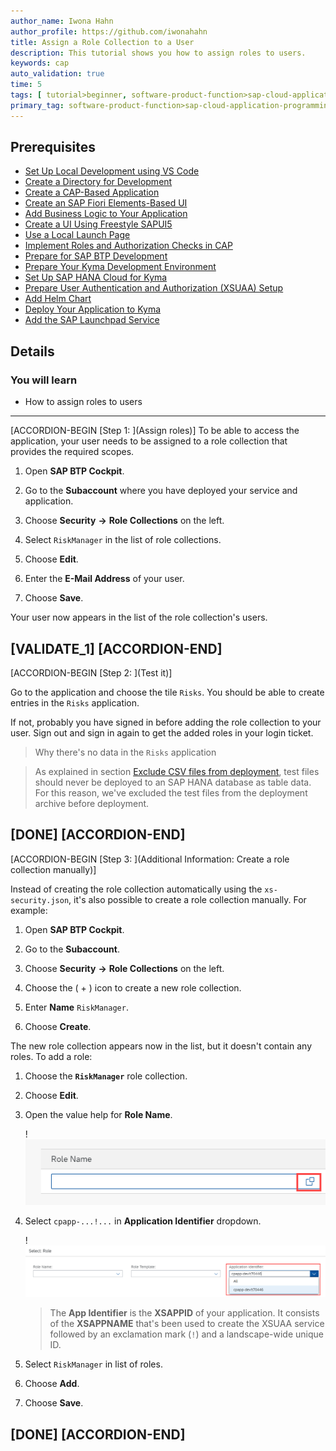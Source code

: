 ```yaml
---
author_name: Iwona Hahn
author_profile: https://github.com/iwonahahn
title: Assign a Role Collection to a User
description: This tutorial shows you how to assign roles to users.
keywords: cap
auto_validation: true
time: 5
tags: [ tutorial>beginner, software-product-function>sap-cloud-application-programming-model, programming-tool>node-js, software-product>sap-business-technology-platform, software-product>sap-btp-kyma-runtime, software-product>sap-fiori]
primary_tag: software-product-function>sap-cloud-application-programming-model
---
```


## Prerequisites
 - [Set Up Local Development using VS Code](btp-app-set-up-local-development)
 - [Create a Directory for Development](btp-app-create-directory)
 - [Create a CAP-Based Application](btp-app-create-cap-application)
 - [Create an SAP Fiori Elements-Based UI](btp-app-create-ui-fiori-elements)
 - [Add Business Logic to Your Application](btp-app-cap-business-logic)
 - [Create a UI Using Freestyle SAPUI5](btp-app-create-ui-freestyle-sapui5)
 - [Use a Local Launch Page](btp-app-launchpage)
 - [Implement Roles and Authorization Checks in CAP](btp-app-cap-roles)
 - [Prepare for SAP BTP Development](btp-app-kyma-prepare-btp)
 - [Prepare Your Kyma Development Environment](btp-app-kyma-prepare-dev-environment)
 - [Set Up SAP HANA Cloud for Kyma](btp-app-kyma-hana-cloud-setup)
 - [Prepare User Authentication and Authorization (XSUAA) Setup](btp-app-kyma-prepare-xsuaa)
 - [Add Helm Chart](btp-app-kyma-add-helm-chart)
 - [Deploy Your Application to Kyma](btp-app-kyma-deploy-application)
 - [Add the SAP Launchpad Service](btp-app-kyma-launchpad-service)

## Details
### You will learn
 - How to assign roles to users


---

[ACCORDION-BEGIN [Step 1: ](Assign roles)]
To be able to access the application, your user needs to be assigned to a role collection that provides the required scopes.

1. Open **SAP BTP Cockpit**.

2. Go to the **Subaccount** where you have deployed your service and application.

3. Choose **Security** **&rarr;** **Role Collections** on the left.

4. Select `RiskManager` in the list of role collections.

5. Choose **Edit**.

5. Enter the **E-Mail Address** of your user.

6. Choose **Save**.

Your user now appears in the list of the role collection's users.

[VALIDATE_1]
[ACCORDION-END]
---
[ACCORDION-BEGIN [Step 2: ](Test it)]

Go to the application and choose the tile `Risks`. You should be able to create entries in the `Risks` application.

If not, probably you have signed in before adding the role collection to your user. Sign out and sign in again to get the added roles in your login ticket.

> Why there's no data in the `Risks` application

> As explained in section [Exclude CSV files from deployment](btp-app-cap-mta-deployment), test files should never be deployed to an SAP HANA database as table data. For this reason, we've excluded the test files from the deployment archive before deployment.

[DONE]
[ACCORDION-END]
---
[ACCORDION-BEGIN [Step 3: ](Additional Information: Create a role collection manually)]

Instead of creating the role collection automatically using the `xs-security.json`, it's also possible to create a role collection manually. For example:

1. Open **SAP BTP Cockpit**.

2. Go to the **Subaccount**.

3. Choose **Security** **&rarr;** **Role Collections** on the left.

4. Choose the ( &#x2B; ) icon to create a new role collection.

5. Enter **Name** `RiskManager`.

6. Choose **Create**.

The new role collection appears now in the list, but it doesn't contain any roles. To add a role:

1. Choose the **`RiskManager`** role collection.

2. Choose **Edit**.

3. Open the value help for **Role Name**.

    !![RoleName value help](role_name_value_help.png)

4. Select `cpapp-...!...` in **Application Identifier** dropdown.

    !![Application Identifier](app_identifier.png)

    > The **App Identifier** is the **XSAPPID** of your application. It consists of the **XSAPPNAME** that's been used to create the XSUAA service followed by an exclamation mark (`!`) and a landscape-wide unique ID.

5. Select `RiskManager` in list of roles.

6. Choose **Add**.

7. Choose **Save**.

[DONE]
[ACCORDION-END]
---
